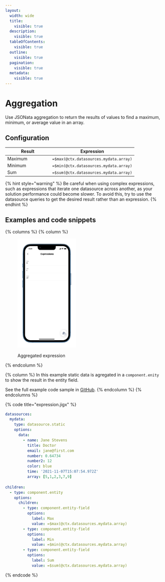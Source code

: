 ```yaml
---
layout:
  width: wide
  title:
    visible: true
  description:
    visible: true
  tableOfContents:
    visible: true
  outline:
    visible: true
  pagination:
    visible: true
  metadata:
    visible: true
---
```


# Aggregation

Use JSONata aggregation to return the results of values to find a maximum, minimum, or average value in an array.

## Configuration

<table><thead><tr><th width="131.09765625">Result</th><th>Expression</th></tr></thead><tbody><tr><td>Maximum</td><td><code>=$max(@ctx.datasources.mydata.array)</code></td></tr><tr><td>Minimum</td><td><code>=$min(@ctx.datasources.mydata.array)</code></td></tr><tr><td>Sum</td><td><code>=$sum(@ctx.datasources.mydata.array)</code></td></tr></tbody></table>

{% hint style="warning" %}
&#x20;Be careful when using complex expressions, such as expressions that iterate one datasource across another, as your solution performance could become slower. To avoid this, try to use the datasource queries to get the desired result rather than an expression.
{% endhint %}

## Examples and code snippets

{% columns %}
{% column %}
<figure><img src="../../.gitbook/assets/epx-aggregation.png" alt="Aggregated expression" width="188"><figcaption><p>Aggregated expression</p></figcaption></figure>
{% endcolumn %}

{% column %}
In this example static data is agregated in a `component.enity` to show the result in the entity field.

See the full example code sample in [GitHub](https://github.com/jigx-com/jigx-samples/blob/main/quickstart/jigx-samples/jigs/guide-expressions/static-data/expression.jigx).
{% endcolumn %}
{% endcolumns %}

{% code title="expression.jigx" %}
```yaml
datasources:
  mydata: 
    type: datasource.static
    options:
      data:
        - name: Jane Stevens
          title: Doctor
          email: jane@first.com
          number: 0.64734
          number2: 12
          color: blue
          time: '2021-11-07T15:07:54.972Z'
          array: [5,1,2,3,7,9]

children:
  - type: component.entity
    options:
      children:
        - type: component.entity-field
          options:
            label: Max
            value: =$max(@ctx.datasources.mydata.array)
        - type: component.entity-field
          options:
            label: Min
            value: =$min(@ctx.datasources.mydata.array)
        - type: component.entity-field
          options:
            label: Sum
            value: =$sum(@ctx.datasources.mydata.array)
```
{% endcode %}
